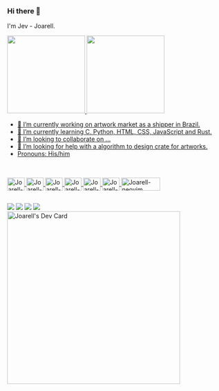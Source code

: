 ### Hi there 👋
I'm Jev - Joarell.
<div>
  <a href="https://github.com/Joarell">
  <img height="180em" src="https://github-readme-stats.vercel.app/api?username=joarell&show_icons=true&theme=dark&include_all_commits=true&count_private=true"/>
  <img height="180em" src="https://github-readme-stats.vercel.app/api/top-langs/?username=joarell&layout=compact&langs_conunt=16&theme=dark"/>
    
- 🔭 I’m currently working on artwork market as a shipper in Brazil.
- 🌱 I’m currently learning C, Python, HTML, CSS, JavaScript and Rust.
- 👯 I’m looking to collaborate on ...
- 🤔 I’m looking for help with a algorithm to design crate for artworks. 
- Pronouns: His/him

##
    
<div style="display: inline_block"><br>
  <img align="center" alt="Joarell-C" height="30" width="40" src="https://cdn.jsdelivr.net/gh/devicons/devicon/icons/c/c-original.svg"/>
  <img align="center" alt="Joarell-Python" height="30" width="40" src="https://cdn.jsdelivr.net/gh/devicons/devicon/icons/python/python-original.svg"/>
  <img align="center" alt="Joarell-HTML-5" height="30" width="40" src="https://cdn.jsdelivr.net/gh/devicons/devicon/icons/html5/html5-original.svg"/>
  <img align="center" alt="Joarell-CSS-3" height="30" width="40" src="https://cdn.jsdelivr.net/gh/devicons/devicon/icons/css3/css3-original.svg"/>
  <img align="center" alt="Joarell-JavaScript" height="30" width="40" src="https://cdn.jsdelivr.net/gh/devicons/devicon/icons/javascript/javascript-original.svg"/>
  <img align="center" alt="Joarell-Rust" height="30" width="40" src="https://cdn.jsdelivr.net/gh/devicons/devicon/icons/rust/rust-plain.svg"/>
  <img align="center" alt="Joarell-neovim" height="30" width="90" src="https://img.shields.io/badge/NeoVim-%2357A143.svg?&style=for-the-badge&logo=neovim&logoColor=white"/>
</div>
    
##
 
<div>
  <a href="https://www.instagram.com/joarell/" target="_blank"><img src="https://img.shields.io/badge/Instagram-E4405F?style=for-the-badge&logo=instagram&logoColor=white"></a>
  <a href="https://soundcloud.com/joseph-joarel" target="_blank"><img src="https://img.shields.io/badge/SoundCloud-FF3300?style=for-the-badge&logo=soundcloud&logoColor=white"></a>
  <a href="https://discord.gg/352462972330967041" target="_blank"><img src="https://img.shields.io/badge/Discord-7289DA?style=for-the-badge&logo=discord&logoColor=white"></a>
  <a href="https://www.linkedin.com/in/souza5b74a121" target="_blank"><img src="https://img.shields.io/badge/LinkedIn-0077B5?style=for-the-badge&logo=linkedin&logoColor=white"></a>
  
</div>
<a href="https://app.daily.dev/Joarell"><img src="https://api.daily.dev/devcards/f00c8e8e286742448b86cf03ff5690a8.png?r=od3" width="400" alt="Joarell's Dev Card"/></a>
